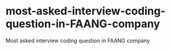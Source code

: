 # most-asked-interview-coding-question-in-FAANG-company
Most asked interview coding question in FAANG company
